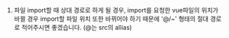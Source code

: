 1. 파일 import할 때 상대 경로로 하게 될 경우, import를 요청한 vue파일의 위치가 바뀔 경우 import할 파일 위치 또한 바뀌어야 하기 때문에 '@/~' 형태의 절대 경로로 적어주시면 좋겠습니다. (@는 src의 allias)